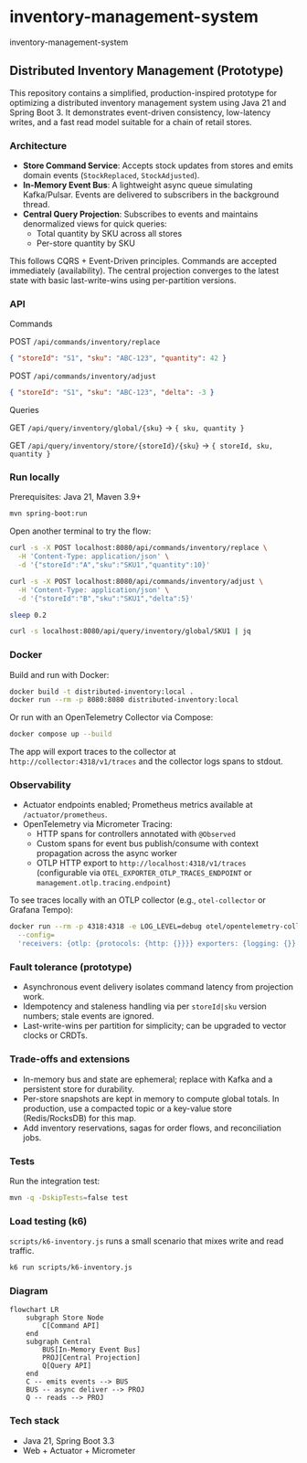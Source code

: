 # inventory-management-system
inventory-management-system
## Distributed Inventory Management (Prototype)

This repository contains a simplified, production-inspired prototype for optimizing a distributed inventory management system using Java 21 and Spring Boot 3. It demonstrates event-driven consistency, low-latency writes, and a fast read model suitable for a chain of retail stores.

### Architecture

- **Store Command Service**: Accepts stock updates from stores and emits domain events (`StockReplaced`, `StockAdjusted`).
- **In-Memory Event Bus**: A lightweight async queue simulating Kafka/Pulsar. Events are delivered to subscribers in the background thread.
- **Central Query Projection**: Subscribes to events and maintains denormalized views for quick queries:
  - Total quantity by SKU across all stores
  - Per-store quantity by SKU

This follows CQRS + Event-Driven principles. Commands are accepted immediately (availability). The central projection converges to the latest state with basic last-write-wins using per-partition versions.

### API

Commands

POST `/api/commands/inventory/replace`
```json
{ "storeId": "S1", "sku": "ABC-123", "quantity": 42 }
```

POST `/api/commands/inventory/adjust`
```json
{ "storeId": "S1", "sku": "ABC-123", "delta": -3 }
```

Queries

GET `/api/query/inventory/global/{sku}` -> `{ sku, quantity }`

GET `/api/query/inventory/store/{storeId}/{sku}` -> `{ storeId, sku, quantity }`

### Run locally

Prerequisites: Java 21, Maven 3.9+

```bash
mvn spring-boot:run
```

Open another terminal to try the flow:

```bash
curl -s -X POST localhost:8080/api/commands/inventory/replace \
  -H 'Content-Type: application/json' \
  -d '{"storeId":"A","sku":"SKU1","quantity":10}'

curl -s -X POST localhost:8080/api/commands/inventory/adjust \
  -H 'Content-Type: application/json' \
  -d '{"storeId":"B","sku":"SKU1","delta":5}'

sleep 0.2

curl -s localhost:8080/api/query/inventory/global/SKU1 | jq
```

### Docker

Build and run with Docker:

```bash
docker build -t distributed-inventory:local .
docker run --rm -p 8080:8080 distributed-inventory:local
```

Or run with an OpenTelemetry Collector via Compose:

```bash
docker compose up --build
```

The app will export traces to the collector at `http://collector:4318/v1/traces` and the collector logs spans to stdout.

### Observability

- Actuator endpoints enabled; Prometheus metrics available at `/actuator/prometheus`.
- OpenTelemetry via Micrometer Tracing:
  - HTTP spans for controllers annotated with `@Observed`
  - Custom spans for event bus publish/consume with context propagation across the async worker
  - OTLP HTTP export to `http://localhost:4318/v1/traces` (configurable via `OTEL_EXPORTER_OTLP_TRACES_ENDPOINT` or `management.otlp.tracing.endpoint`)

To see traces locally with an OTLP collector (e.g., `otel-collector` or Grafana Tempo):

```bash
docker run --rm -p 4318:4318 -e LOG_LEVEL=debug otel/opentelemetry-collector:0.106.0 \
  --config=
  'receivers: {otlp: {protocols: {http: {}}}} exporters: {logging: {}} service: {pipelines: {traces: {receivers: [otlp], exporters: [logging]}}}'
```

### Fault tolerance (prototype)

- Asynchronous event delivery isolates command latency from projection work.
- Idempotency and staleness handling via per `storeId|sku` version numbers; stale events are ignored.
- Last-write-wins per partition for simplicity; can be upgraded to vector clocks or CRDTs.

### Trade-offs and extensions

- In-memory bus and state are ephemeral; replace with Kafka and a persistent store for durability.
- Per-store snapshots are kept in memory to compute global totals. In production, use a compacted topic or a key-value store (Redis/RocksDB) for this map.
- Add inventory reservations, sagas for order flows, and reconciliation jobs.

### Tests

Run the integration test:

```bash
mvn -q -DskipTests=false test
```

### Load testing (k6)

`scripts/k6-inventory.js` runs a small scenario that mixes write and read traffic.

```bash
k6 run scripts/k6-inventory.js
```

### Diagram

```mermaid
flowchart LR
    subgraph Store Node
        C[Command API]
    end
    subgraph Central
        BUS[In-Memory Event Bus]
        PROJ[Central Projection]
        Q[Query API]
    end
    C -- emits events --> BUS
    BUS -- async deliver --> PROJ
    Q -- reads --> PROJ
```

### Tech stack

- Java 21, Spring Boot 3.3
- Web + Actuator + Micrometer

